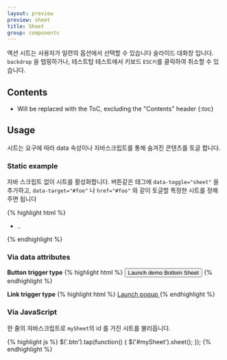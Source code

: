 ```yaml
---
layout: preview
preview: sheet
title: Sheet
group: components
---
```



액션 시트는 사용자가 일련의 옵션에서 선택할 수 있습니다 슬라이드 대화창 입니다. `backdrop` 을 탭핑하가나, 테스트탑 테스트에서 키보드 `ESC키`를 클릭하여 취소할 수 있습니다.

## Contents

* Will be replaced with the ToC, excluding the "Contents" header
{:toc}


## Usage

시트는 요구에 따라 data 속성이나 자바스크립트를 통해 숨겨진 콘텐츠를 토글 합니다.


### Static example
자바 스크립트 없이 시트를 활성화합니다. 버튼같은 태그에 `data-toggle="sheet"` 을 추가하고, `data-target="#foo"` 나 `href="#foo"` 와 같이 토글할 특정한 시트를 정해주면 됩니다

{% highlight html %}
<!-- Sheet -->
<div id="mySheet" class="sheet">
  <ul class="table-view">
    <li class="table-view-cell">..</li>
  </ul>
</div>
{% endhighlight %}

### Via data attributes


**Button trigger type**
{% highlight html %}
<button data-toggle="sheet" data-target="#mySheet">
  Launch demo Bottom Sheet
</button>
{% endhighlight %}

**Link trigger type**
{% highlight html %}
<a href="#mySheet" data-toggle="sheet">
  Launch popup
</a>
{% endhighlight %}


### Via JavaScript

한 줄의 자바스크립트로 `mySheet`의 id 를 가진 시트를 불러옵니다.

{% highlight js %}
$('.btn').tap(function() {
  $('#mySheet').sheet();
});
{% endhighlight %}

